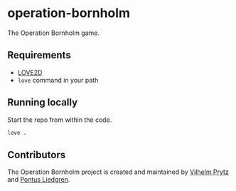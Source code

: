 # operation-bornholm

The Operation Bornholm game.

## Requirements

* [LOVE2D](https://love2d.org)
* `love` command in your path

## Running locally

Start the repo from within the code.

```bash
love .
```

## Contributors

The Operation Bornholm project is created and maintained by [Vilhelm Prytz](https://github.com/VilhelmPrytz) and [Pontus Liedgren](https://github.com/PontusLiedgren).
